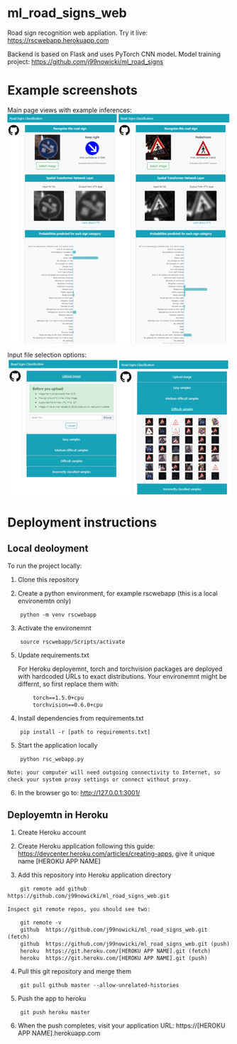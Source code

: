 # ml_road_signs_web

Road sign recognition web appliation.
Try it live: https://rscwebapp.herokuapp.com  

Backend is based on Flask and uses PyTorch CNN model.
Model training project: https://github.com/j99nowicki/ml_road_signs 

# Example screenshots

Main page views with example inferences: <br>
![Screenshot - Main page](screenshot_1.png)

Input file selection options: <br>
![Screenshot - Input options](screenshot_2.png)

# Deployment instructions 

## Local deoloyment

To run the project locally:
1. Clone this repository

2. Create a python environment, for example rscwebapp (this is a local environemtn only)
```
    python -m venv rscwebapp
```
3. Activate the environemnt
```
    source rscwebapp/Scripts/activate
```
5. Update requirements.txt

    For Heroku deployemnt, torch and torchvision packages are deployed with hardcoded URLs to exact distributions.
    Your environemnt might be differnt, so first replace them with:
```
        torch==1.5.0+cpu
        torchvision==0.6.0+cpu
```

4. Install dependencies from requirements.txt
```
    pip install -r [path to requirements.txt]
```
5. Start the application locally 
```
    python rsc_webapp.py
```
    Note: your computer will need outgoing connectivity to Internet, so check your system proxy settings or connect without proxy.

6. In the browser go to: http://127.0.0.1:3001/


## Deployemtn in Heroku

1. Create Heroku account

2. Create Heroku application following this guide: https://devcenter.heroku.com/articles/creating-apps, give it unique name [HEROKU APP NAME]

3. Add this repository into Heroku application directory 
```
    git remote add github https://github.com/j99nowicki/ml_road_signs_web.git
```
    Inspect git remote repos, you should see two:
```
    git remote -v
    github  https://github.com/j99nowicki/ml_road_signs_web.git (fetch)
    github  https://github.com/j99nowicki/ml_road_signs_web.git (push)
    heroku  https://git.heroku.com/[HEROKU APP NAME].git (fetch)
    heroku  https://git.heroku.com/[HEROKU APP NAME].git (push)
```
4. Pull this git repository and merge them 
```
    git pull github master --allow-unrelated-histories 
```
5. Push the app to heroku
```
    git push heroku master
```
6. When the push completes, visit your application URL: https://[HEROKU APP NAME].herokuapp.com

